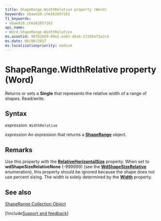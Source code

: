 ```yaml
---
title: ShapeRange.WidthRelative property (Word)
keywords: vbawd10.chm162857162
f1_keywords:
- vbawd10.chm162857162
api_name:
- Word.ShapeRange.WidthRelative
ms.assetid: 907626b9-80e2-ea63-d6a6-27295ef1e2c4
ms.date: 06/08/2017
ms.localizationpriority: medium
---
```



# ShapeRange.WidthRelative property (Word)

Returns or sets a **Single** that represents the relative width of a range of shapes. Read/write.


## Syntax

_expression_. `WidthRelative`

 _expression_ An expression that returns a **[ShapeRange](Word.shaperange.md)** object.


## Remarks

Use this property with the **[RelativeHorizontalSize](Word.ShapeRange.RelativeHorizontalSize.md)** property. When set to **wdShapeSizeRelativeNone** (-999999) (see the **[WdShapeSizeRelative](Word.WdShapeSizeRelative.md)** enumeration), this property should be ignored because the shape does not use percent sizing. The width is solely determined by the **[Width](Word.ShapeRange.Width.md)** property.


## See also


[ShapeRange Collection Object](Word.shaperange.md)

[!include[Support and feedback](~/includes/feedback-boilerplate.md)]